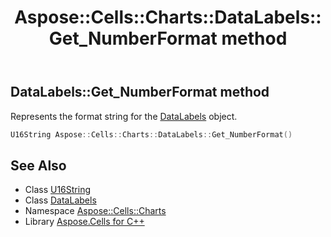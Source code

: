 ﻿---
title: Aspose::Cells::Charts::DataLabels::Get_NumberFormat method
linktitle: Get_NumberFormat
second_title: Aspose.Cells for C++ API Reference
description: 'Aspose::Cells::Charts::DataLabels::Get_NumberFormat method. Represents the format string for the DataLabels object in C++.'
type: docs
weight: 3200
url: /cpp/aspose.cells.charts/datalabels/get_numberformat/
---
## DataLabels::Get_NumberFormat method


Represents the format string for the [DataLabels](../) object.

```cpp
U16String Aspose::Cells::Charts::DataLabels::Get_NumberFormat()
```

## See Also

* Class [U16String](../../../aspose.cells/u16string/)
* Class [DataLabels](../)
* Namespace [Aspose::Cells::Charts](../../)
* Library [Aspose.Cells for C++](../../../)
